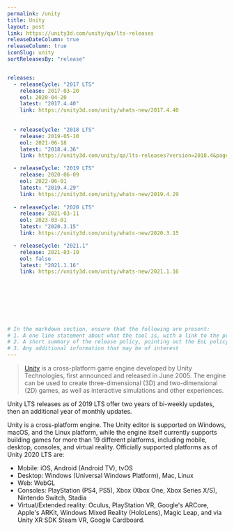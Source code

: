 ```yaml
---
permalink: /unity
title: Unity
layout: post
link: https://unity3d.com/unity/qa/lts-releases
releaseDateColumn: true
releaseColumn: true
iconSlug: unity
sortReleasesBy: "release"


releases:
  - releaseCycle: "2017 LTS"
    release: 2017-03-20
    eol: 2020-04-20
    latest: "2017.4.40"
    link: https://unity3d.com/unity/whats-new/2017.4.40
    
    
  - releaseCycle: "2018 LTS"
    release: 2019-05-10
    eol: 2021-06-18
    latest: "2018.4.36"
    link: https://unity3d.com/unity/qa/lts-releases?version=2018.4&page=1

  - releaseCycle: "2019 LTS"
    release: 2020-06-09
    eol: 2022-06-01
    latest: "2019.4.29"
    link: https://unity3d.com/unity/whats-new/2019.4.29
   
  - releaseCycle: "2020 LTS"
    release: 2021-03-11
    eol: 2023-03-01
    latest: "2020.3.15"
    link: https://unity3d.com/unity/whats-new/2020.3.15

  - releaseCycle: "2021.1"
    release: 2021-03-19
    eol: false
    latest: "2021.1.16"
    link: https://unity3d.com/unity/whats-new/2021.1.16

    
    
    
    
    


# In the markdown section, ensure that the following are present:
# 1. A one line statement about what the tool is, with a link to the primary website (in a quote)
# 2. A short summary of the release policy, pointing out the EoL policy as well, if available.
# 3. Any additional information that may be of interest
---
```

> [Unity](https://unity.com/) is a cross-platform game engine developed by Unity Technologies, first announced and released in June 2005. The engine can be used to create three-dimensional (3D) and two-dimensional (2D) games, as well as interactive simulations and other experiences.

Unity LTS releases as of 2019 LTS offer two years of bi-weekly updates, then an additional year of monthly updates.


Unity is a cross-platform engine. The Unity editor is supported on Windows, macOS, and the Linux platform, while the engine itself currently supports building games for more than 19 different platforms, including mobile, desktop, consoles, and virtual reality. Officially supported platforms as of Unity 2020 LTS are:

- Mobile: iOS, Android (Android TV), tvOS
- Desktop: Windows (Universal Windows Platform), Mac, Linux
- Web: WebGL
- Consoles: PlayStation (PS4, PS5), Xbox (Xbox One, Xbox Series X/S), Nintendo Switch, Stadia
- Virtual/Extended reality: Oculus, PlayStation VR, Google's ARCore, Apple's ARKit, Windows Mixed Reality (HoloLens), Magic Leap, and via Unity XR SDK Steam VR, Google Cardboard.
